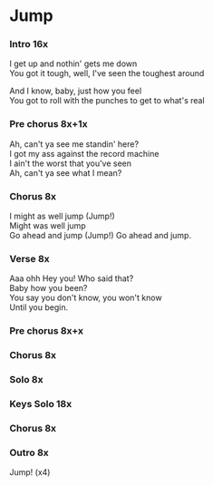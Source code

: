 # Jump

### Intro  16x
I get up and nothin' gets me down  
You got it tough, well, I've seen the toughest around  

And I know, baby, just how you feel  
You got to roll with the punches to get to what's real  

### Pre chorus  8x+1x
Ah, can't ya see me standin' here?  
I got my ass against the record machine  
I ain't the worst that you've seen  
Ah, can't ya see what I mean?

### Chorus  8x
I might as well jump (Jump!)  
Might was well jump  
Go ahead and jump (Jump!)
Go ahead and jump.

### Verse  8x
Aaa ohh Hey you! Who said that?  
Baby how you been?  
You say you don't know, you won't know  
Until you begin. 

### Pre chorus  8x+x

### Chorus  8x

### Solo  8x

### Keys Solo  18x

### Chorus  8x

### Outro  8x
Jump! (x4)
